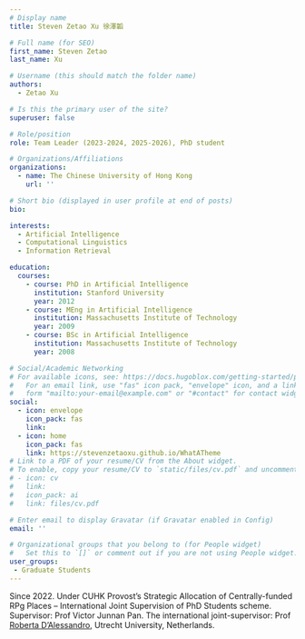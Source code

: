 ```yaml
---
# Display name
title: Steven Zetao Xu 徐澤韜

# Full name (for SEO)
first_name: Steven Zetao
last_name: Xu

# Username (this should match the folder name)
authors:
  - Zetao Xu

# Is this the primary user of the site?
superuser: false

# Role/position
role: Team Leader (2023-2024, 2025-2026), PhD student

# Organizations/Affiliations
organizations:
  - name: The Chinese University of Hong Kong
    url: ''

# Short bio (displayed in user profile at end of posts)
bio: 

interests:
  - Artificial Intelligence
  - Computational Linguistics
  - Information Retrieval

education:
  courses:
    - course: PhD in Artificial Intelligence
      institution: Stanford University
      year: 2012
    - course: MEng in Artificial Intelligence
      institution: Massachusetts Institute of Technology
      year: 2009
    - course: BSc in Artificial Intelligence
      institution: Massachusetts Institute of Technology
      year: 2008

# Social/Academic Networking
# For available icons, see: https://docs.hugoblox.com/getting-started/page-builder/#icons
#   For an email link, use "fas" icon pack, "envelope" icon, and a link in the
#   form "mailto:your-email@example.com" or "#contact" for contact widget.
social:
  - icon: envelope
    icon_pack: fas
    link:
  - icon: home
    icon_pack: fas
    link: https://stevenzetaoxu.github.io/WhatATheme
# Link to a PDF of your resume/CV from the About widget.
# To enable, copy your resume/CV to `static/files/cv.pdf` and uncomment the lines below.
# - icon: cv
#   link: 
#   icon_pack: ai
#   link: files/cv.pdf

# Enter email to display Gravatar (if Gravatar enabled in Config)
email: ''

# Organizational groups that you belong to (for People widget)
#   Set this to `[]` or comment out if you are not using People widget.
user_groups:
 - Graduate Students
---
```

Since 2022. Under CUHK Provost’s Strategic Allocation of Centrally-funded RPg Places – International Joint Supervision of PhD Students scheme. Supervisor: Prof Victor Junnan Pan. The international joint-supervisor: Prof [Roberta D’Alessandro](https://www.uu.nl/staff/RAGDAlessandro), Utrecht University, Netherlands.

